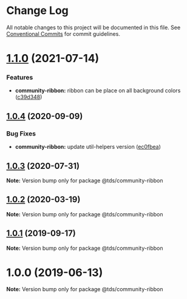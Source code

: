 # Change Log

All notable changes to this project will be documented in this file.
See [Conventional Commits](https://conventionalcommits.org) for commit guidelines.

# [1.1.0](https://github.com/telus/tds-community/compare/@tds/community-ribbon@1.0.4...@tds/community-ribbon@1.1.0) (2021-07-14)


### Features

* **community-ribbon:** ribbon can be place on all background colors ([c39d348](https://github.com/telus/tds-community/commit/c39d348e69a8c17d91e596ff2d0e7f98dbfb6682))





## [1.0.4](https://github.com/telus/tds-community/compare/@tds/community-ribbon@1.0.3...@tds/community-ribbon@1.0.4) (2020-09-09)


### Bug Fixes

* **community-ribbon:** update util-helpers version ([ec0fbea](https://github.com/telus/tds-community/commit/ec0fbeade8d4877789ac0809ad05cbf473bb0942))





## [1.0.3](https://github.com/telus/tds-community/compare/@tds/community-ribbon@1.0.2...@tds/community-ribbon@1.0.3) (2020-07-31)

**Note:** Version bump only for package @tds/community-ribbon





## [1.0.2](https://github.com/telus/tds-community/compare/@tds/community-ribbon@1.0.1...@tds/community-ribbon@1.0.2) (2020-03-19)

**Note:** Version bump only for package @tds/community-ribbon





## [1.0.1](https://github.com/telus/tds-community/compare/@tds/community-ribbon@1.0.0...@tds/community-ribbon@1.0.1) (2019-09-17)

**Note:** Version bump only for package @tds/community-ribbon





# 1.0.0 (2019-06-13)

**Note:** Version bump only for package @tds/community-ribbon

